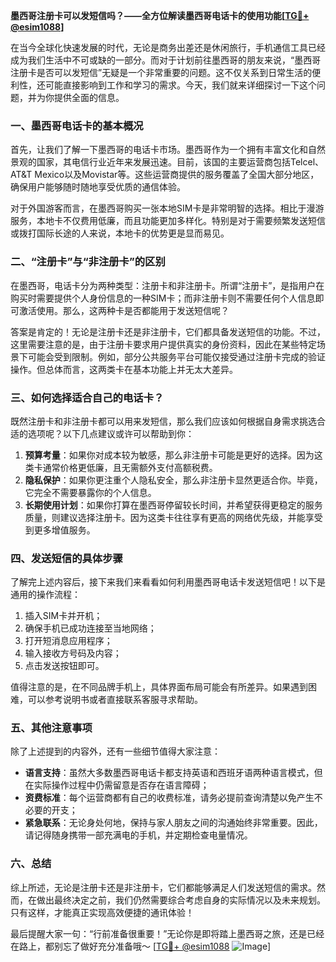 **墨西哥注册卡可以发短信吗？——全方位解读墨西哥电话卡的使用功能[[TG💪+ @esim1088](https://t.me/s/esim1088)]**

在当今全球化快速发展的时代，无论是商务出差还是休闲旅行，手机通信工具已经成为我们生活中不可或缺的一部分。而对于计划前往墨西哥的朋友来说，“墨西哥注册卡是否可以发短信”无疑是一个非常重要的问题。这不仅关系到日常生活的便利性，还可能直接影响到工作和学习的需求。今天，我们就来详细探讨一下这个问题，并为你提供全面的信息。

### 一、墨西哥电话卡的基本概况

首先，让我们了解一下墨西哥的电话卡市场。墨西哥作为一个拥有丰富文化和自然景观的国家，其电信行业近年来发展迅速。目前，该国的主要运营商包括Telcel、AT&T Mexico以及Movistar等。这些运营商提供的服务覆盖了全国大部分地区，确保用户能够随时随地享受优质的通信体验。

对于外国游客而言，在墨西哥购买一张本地SIM卡是非常明智的选择。相比于漫游服务，本地卡不仅费用低廉，而且功能更加多样化。特别是对于需要频繁发送短信或拨打国际长途的人来说，本地卡的优势更是显而易见。

### 二、“注册卡”与“非注册卡”的区别

在墨西哥，电话卡分为两种类型：注册卡和非注册卡。所谓“注册卡”，是指用户在购买时需要提供个人身份信息的一种SIM卡；而非注册卡则不需要任何个人信息即可激活使用。那么，这两种卡是否都能用于发送短信呢？

答案是肯定的！无论是注册卡还是非注册卡，它们都具备发送短信的功能。不过，这里需要注意的是，由于注册卡要求用户提供真实的身份资料，因此在某些特定场景下可能会受到限制。例如，部分公共服务平台可能仅接受通过注册卡完成的验证操作。但总体而言，这两类卡在基本功能上并无太大差异。

### 三、如何选择适合自己的电话卡？

既然注册卡和非注册卡都可以用来发短信，那么我们应该如何根据自身需求挑选合适的选项呢？以下几点建议或许可以帮助到你：

1. **预算考量**：如果你对成本较为敏感，那么非注册卡可能是更好的选择。因为这类卡通常价格更低廉，且无需额外支付高额税费。
2. **隐私保护**：如果你更注重个人隐私安全，那么非注册卡显然更适合你。毕竟，它完全不需要暴露你的个人信息。
3. **长期使用计划**：如果你打算在墨西哥停留较长时间，并希望获得更稳定的服务质量，则建议选择注册卡。因为这类卡往往享有更高的网络优先级，并能享受到更多增值服务。

### 四、发送短信的具体步骤

了解完上述内容后，接下来我们来看看如何利用墨西哥电话卡发送短信吧！以下是通用的操作流程：

1. 插入SIM卡并开机；
2. 确保手机已成功连接至当地网络；
3. 打开短消息应用程序；
4. 输入接收方号码及内容；
5. 点击发送按钮即可。

值得注意的是，在不同品牌手机上，具体界面布局可能会有所差异。如果遇到困难，可以参考说明书或者直接联系客服寻求帮助。

### 五、其他注意事项

除了上述提到的内容外，还有一些细节值得大家注意：

- **语言支持**：虽然大多数墨西哥电话卡都支持英语和西班牙语两种语言模式，但在实际操作过程中仍需留意是否存在语言障碍；
- **资费标准**：每个运营商都有自己的收费标准，请务必提前查询清楚以免产生不必要的开支；
- **紧急联系**：无论身处何地，保持与家人朋友之间的沟通始终非常重要。因此，请记得随身携带一部充满电的手机，并定期检查电量情况。

### 六、总结

综上所述，无论是注册卡还是非注册卡，它们都能够满足人们发送短信的需求。然而，在做出最终决定之前，我们仍然需要综合考虑自身的实际情况以及未来规划。只有这样，才能真正实现高效便捷的通讯体验！

最后提醒大家一句：“行前准备很重要！”无论你是即将踏上墨西哥之旅，还是已经在路上，都别忘了做好充分准备哦～ [[TG💪+ @esim1088](https://t.me/s/esim1088) ![Image](https://i.postimg.cc/4NQfJmqS/Snipaste-2025-05-13-00-14-12.png)]